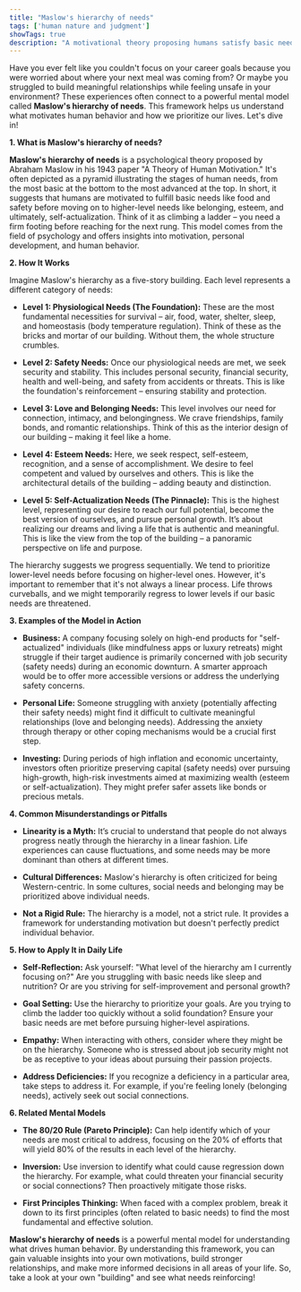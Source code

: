```yaml
---
title: "Maslow's hierarchy of needs"
tags: ['human nature and judgment']
showTags: true
description: "A motivational theory proposing humans satisfy basic needs (physiological, safety) before addressing higher needs (belonging, esteem, self-actualization)."
---
```



Have you ever felt like you couldn't focus on your career goals because you were worried about where your next meal was coming from? Or maybe you struggled to build meaningful relationships while feeling unsafe in your environment? These experiences often connect to a powerful mental model called **Maslow's hierarchy of needs**. This framework helps us understand what motivates human behavior and how we prioritize our lives. Let's dive in!

**1. What is Maslow's hierarchy of needs?**

**Maslow's hierarchy of needs** is a psychological theory proposed by Abraham Maslow in his 1943 paper "A Theory of Human Motivation." It's often depicted as a pyramid illustrating the stages of human needs, from the most basic at the bottom to the most advanced at the top. In short, it suggests that humans are motivated to fulfill basic needs like food and safety before moving on to higher-level needs like belonging, esteem, and ultimately, self-actualization. Think of it as climbing a ladder – you need a firm footing before reaching for the next rung. This model comes from the field of psychology and offers insights into motivation, personal development, and human behavior.

**2. How It Works**

Imagine Maslow's hierarchy as a five-story building. Each level represents a different category of needs:

*   **Level 1: Physiological Needs (The Foundation):** These are the most fundamental necessities for survival – air, food, water, shelter, sleep, and homeostasis (body temperature regulation). Think of these as the bricks and mortar of our building. Without them, the whole structure crumbles.

*   **Level 2: Safety Needs:** Once our physiological needs are met, we seek security and stability. This includes personal security, financial security, health and well-being, and safety from accidents or threats. This is like the foundation's reinforcement – ensuring stability and protection.

*   **Level 3: Love and Belonging Needs:** This level involves our need for connection, intimacy, and belongingness. We crave friendships, family bonds, and romantic relationships. Think of this as the interior design of our building – making it feel like a home.

*   **Level 4: Esteem Needs:** Here, we seek respect, self-esteem, recognition, and a sense of accomplishment. We desire to feel competent and valued by ourselves and others. This is like the architectural details of the building – adding beauty and distinction.

*   **Level 5: Self-Actualization Needs (The Pinnacle):** This is the highest level, representing our desire to reach our full potential, become the best version of ourselves, and pursue personal growth. It’s about realizing our dreams and living a life that is authentic and meaningful. This is like the view from the top of the building – a panoramic perspective on life and purpose.

The hierarchy suggests we progress sequentially. We tend to prioritize lower-level needs before focusing on higher-level ones. However, it's important to remember that it's not always a linear process. Life throws curveballs, and we might temporarily regress to lower levels if our basic needs are threatened.

**3. Examples of the Model in Action**

*   **Business:** A company focusing solely on high-end products for "self-actualized" individuals (like mindfulness apps or luxury retreats) might struggle if their target audience is primarily concerned with job security (safety needs) during an economic downturn. A smarter approach would be to offer more accessible versions or address the underlying safety concerns.

*   **Personal Life:** Someone struggling with anxiety (potentially affecting their safety needs) might find it difficult to cultivate meaningful relationships (love and belonging needs). Addressing the anxiety through therapy or other coping mechanisms would be a crucial first step.

*   **Investing:** During periods of high inflation and economic uncertainty, investors often prioritize preserving capital (safety needs) over pursuing high-growth, high-risk investments aimed at maximizing wealth (esteem or self-actualization). They might prefer safer assets like bonds or precious metals.

**4. Common Misunderstandings or Pitfalls**

*   **Linearity is a Myth:** It’s crucial to understand that people do not always progress neatly through the hierarchy in a linear fashion. Life experiences can cause fluctuations, and some needs may be more dominant than others at different times.

*   **Cultural Differences:** Maslow's hierarchy is often criticized for being Western-centric. In some cultures, social needs and belonging may be prioritized above individual needs.

*   **Not a Rigid Rule:** The hierarchy is a model, not a strict rule. It provides a framework for understanding motivation but doesn't perfectly predict individual behavior.

**5. How to Apply It in Daily Life**

*   **Self-Reflection:** Ask yourself: "What level of the hierarchy am I currently focusing on?" Are you struggling with basic needs like sleep and nutrition? Or are you striving for self-improvement and personal growth?

*   **Goal Setting:** Use the hierarchy to prioritize your goals. Are you trying to climb the ladder too quickly without a solid foundation? Ensure your basic needs are met before pursuing higher-level aspirations.

*   **Empathy:** When interacting with others, consider where they might be on the hierarchy. Someone who is stressed about job security might not be as receptive to your ideas about pursuing their passion projects.

*   **Address Deficiencies:** If you recognize a deficiency in a particular area, take steps to address it. For example, if you're feeling lonely (belonging needs), actively seek out social connections.

**6. Related Mental Models**

*   **The 80/20 Rule (Pareto Principle):** Can help identify which of your needs are most critical to address, focusing on the 20% of efforts that will yield 80% of the results in each level of the hierarchy.

*   **Inversion:** Use inversion to identify what could cause regression down the hierarchy. For example, what could threaten your financial security or social connections? Then proactively mitigate those risks.

*   **First Principles Thinking:** When faced with a complex problem, break it down to its first principles (often related to basic needs) to find the most fundamental and effective solution.

**Maslow's hierarchy of needs** is a powerful mental model for understanding what drives human behavior. By understanding this framework, you can gain valuable insights into your own motivations, build stronger relationships, and make more informed decisions in all areas of your life. So, take a look at your own "building" and see what needs reinforcing!

